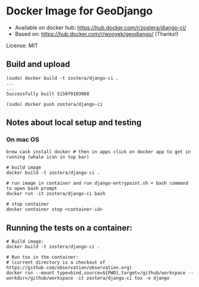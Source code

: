 # Docker Image for GeoDjango

 - Available on docker hub: https://hub.docker.com/r/zostera/django-ci/
 - Based on: https://hub.docker.com/r/wooyek/geodjango/ (Thanks!)

License: MIT


## Build and upload

```
(sudo) docker build -t zostera/django-ci .
...
...
Successfully built 5150f0103068

(sudo) docker push zostera/django-ci
```

## Notes about local setup and testing

### On mac OS

```
brew cask install docker # then in apps click on docker app to get in running (whale icon in top bar)

# build image
docker build -t zostera/django-ci .

# run image in container and run django-entrypoint.sh + bash command to open bash prompt
docker run -it zostera/django-ci bash

# stop container
docker container stop <container-id>
```

## Running the tests on a container:

```
# Build image:
docker build -t zostera/django-ci .

# Run tox in the container:
# (current directory is a checkout of https://github.com/observation/observation.org)
docker run --mount type=bind,source=${PWD},target=/github/workspace --workdir=/github/workspace -it zostera/django-ci tox -e django
```